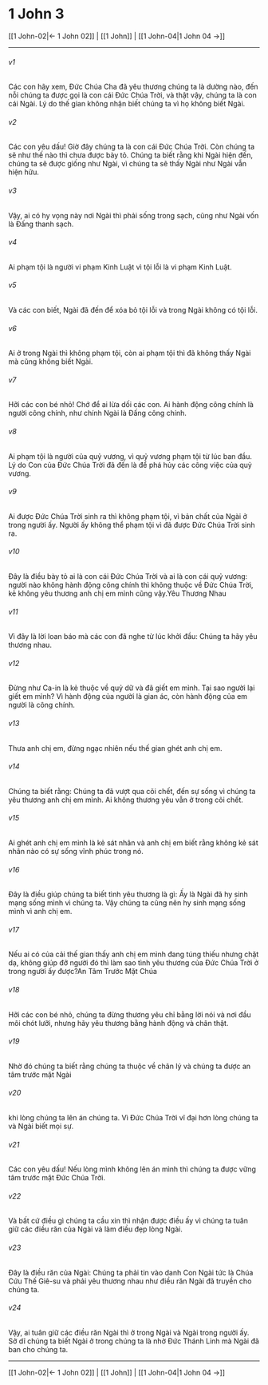 # 1 John 3

[[1 John-02|← 1 John 02]] | [[1 John]] | [[1 John-04|1 John 04 →]]
***



###### v1 
Các con hãy xem, Đức Chúa Cha đã yêu thương chúng ta là dường nào, đến nỗi chúng ta được gọi là con cái Đức Chúa Trời, và thật vậy, chúng ta là con cái Ngài. Lý do thế gian không nhận biết chúng ta vì họ không biết Ngài. 

###### v2 
Các con yêu dấu! Giờ đây chúng ta là con cái Đức Chúa Trời. Còn chúng ta sẽ như thế nào thì chưa được bày tỏ. Chúng ta biết rằng khi Ngài hiện đến, chúng ta sẽ được giống như Ngài, vì chúng ta sẽ thấy Ngài như Ngài vẫn hiện hữu. 

###### v3 
Vậy, ai có hy vọng này nơi Ngài thì phải sống trong sạch, cũng như Ngài vốn là Đấng thanh sạch. 

###### v4 
Ai phạm tội là người vi phạm Kinh Luật vì tội lỗi là vi phạm Kinh Luật. 

###### v5 
Và các con biết, Ngài đã đến để xóa bỏ tội lỗi và trong Ngài không có tội lỗi. 

###### v6 
Ai ở trong Ngài thì không phạm tội, còn ai phạm tội thì đã không thấy Ngài mà cũng không biết Ngài. 

###### v7 
Hỡi các con bé nhỏ! Chớ để ai lừa dối các con. Ai hành động công chính là người công chính, như chính Ngài là Đấng công chính. 

###### v8 
Ai phạm tội là người của quỷ vương, vì quỷ vương phạm tội từ lúc ban đầu. Lý do Con của Đức Chúa Trời đã đến là để phá hủy các công việc của quỷ vương. 

###### v9 
Ai được Đức Chúa Trời sinh ra thì không phạm tội, vì bản chất của Ngài ở trong người ấy. Người ấy không thể phạm tội vì đã được Đức Chúa Trời sinh ra. 

###### v10 
Đây là điều bày tỏ ai là con cái Đức Chúa Trời và ai là con cái quỷ vương: người nào không hành động công chính thì không thuộc về Đức Chúa Trời, kẻ không yêu thương anh chị em mình cũng vậy.Yêu Thương Nhau 

###### v11 
Vì đây là lời loan báo mà các con đã nghe từ lúc khởi đầu: Chúng ta hãy yêu thương nhau. 

###### v12 
Đừng như Ca-in là kẻ thuộc về quỷ dữ và đã giết em mình. Tại sao người lại giết em mình? Vì hành động của người là gian ác, còn hành động của em người là công chính. 

###### v13 
Thưa anh chị em, đừng ngạc nhiên nếu thế gian ghét anh chị em. 

###### v14 
Chúng ta biết rằng: Chúng ta đã vượt qua cõi chết, đến sự sống vì chúng ta yêu thương anh chị em mình. Ai không thương yêu vẫn ở trong cõi chết. 

###### v15 
Ai ghét anh chị em mình là kẻ sát nhân và anh chị em biết rằng không kẻ sát nhân nào có sự sống vĩnh phúc trong nó. 

###### v16 
Đây là điều giúp chúng ta biết tình yêu thương là gì: Ấy là Ngài đã hy sinh mạng sống mình vì chúng ta. Vậy chúng ta cũng nên hy sinh mạng sống mình vì anh chị em. 

###### v17 
Nếu ai có của cải thế gian thấy anh chị em mình đang túng thiếu nhưng chặt dạ, không giúp đỡ người đó thì làm sao tình yêu thương của Đức Chúa Trời ở trong người ấy được?An Tâm Trước Mặt Chúa 

###### v18 
Hỡi các con bé nhỏ, chúng ta đừng thương yêu chỉ bằng lời nói và nơi đầu môi chót lưỡi, nhưng hãy yêu thương bằng hành động và chân thật. 

###### v19 
Nhờ đó chúng ta biết rằng chúng ta thuộc về chân lý và chúng ta được an tâm trước mặt Ngài 

###### v20 
khi lòng chúng ta lên án chúng ta. Vì Đức Chúa Trời vĩ đại hơn lòng chúng ta và Ngài biết mọi sự. 

###### v21 
Các con yêu dấu! Nếu lòng mình không lên án mình thì chúng ta được vững tâm trước mặt Đức Chúa Trời. 

###### v22 
Và bất cứ điều gì chúng ta cầu xin thì nhận được điều ấy vì chúng ta tuân giữ các điều răn của Ngài và làm điều đẹp lòng Ngài. 

###### v23 
Đây là điều răn của Ngài: Chúng ta phải tin vào danh Con Ngài tức là Chúa Cứu Thế Giê-su và phải yêu thương nhau như điều răn Ngài đã truyền cho chúng ta. 

###### v24 
Vậy, ai tuân giữ các điều răn Ngài thì ở trong Ngài và Ngài trong người ấy. Sở dĩ chúng ta biết Ngài ở trong chúng ta là nhờ Đức Thánh Linh mà Ngài đã ban cho chúng ta.

***
[[1 John-02|← 1 John 02]] | [[1 John]] | [[1 John-04|1 John 04 →]]
